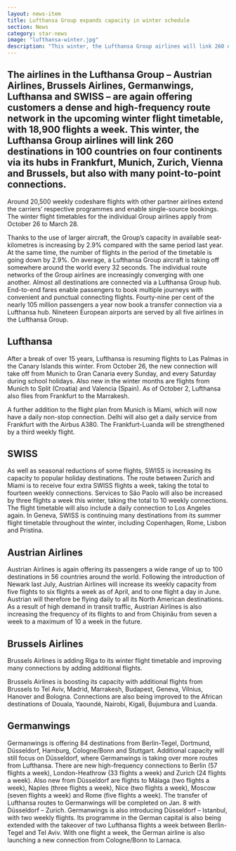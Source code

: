 ```yaml
---
layout: news-item
title: Lufthansa Group expands capacity in winter schedule
section: News
category: star-news
image: "lufthansa-winter.jpg"
description: "This winter, the Lufthansa Group airlines will link 260 destinations in 100 countries on four continents via its hubs in Frankfurt, Munich, Zurich, Vienna and Brussels, but also with many point-to-point connections."
---
```


## The airlines in the Lufthansa Group – Austrian Airlines, Brussels Airlines, Germanwings, Lufthansa and SWISS – are again offering customers a dense and high-frequency route network in the upcoming winter flight timetable, with 18,900 flights a week. This winter, the Lufthansa Group airlines will link 260 destinations in 100 countries on four continents via its hubs in Frankfurt, Munich, Zurich, Vienna and Brussels, but also with many point-to-point connections.

Around 20,500 weekly codeshare flights with other partner airlines extend the carriers’ respective programmes and enable single-source bookings. The winter flight timetables for the individual Group airlines apply from October 26 to March 28.

Thanks to the use of larger aircraft, the Group’s capacity in available seat-kilometres is increasing by 2.9% compared with the same period last year. At the same time, the number of flights in the period of the timetable is going down by 2.9%. On average, a Lufthansa Group aircraft is taking off somewhere around the world every 32 seconds. The individual route networks of the Group airlines are increasingly converging with one another. Almost all destinations are connected via a Lufthansa Group hub. End-to-end fares enable passengers to book multiple journeys with convenient and punctual connecting flights. Fourty-nine per cent of the nearly 105 million passengers a year now book a transfer connection via a Lufthansa hub. Nineteen European airports are served by all five airlines in the Lufthansa Group.

## Lufthansa

After a break of over 15 years, Lufthansa is resuming flights to Las Palmas in the Canary Islands this winter. From October 26, the new connection will take off from Munich to Gran Canaria every Sunday, and every Saturday during school holidays. Also new in the winter months are flights from Munich to Split (Croatia) and Valencia (Spain). As of October 2, Lufthansa also flies from Frankfurt to the Marrakesh.

A further addition to the flight plan from Munich is Miami, which will now have a daily non-stop connection. Delhi will also get a daily service from Frankfurt with the Airbus A380. The Frankfurt-Luanda will be strengthened by a third weekly flight.

## SWISS

As well as seasonal reductions of some flights, SWISS is increasing its capacity to popular holiday destinations. The route between Zurich and Miami is to receive four extra SWISS flights a week, taking the total to fourteen weekly connections. Services to São Paolo will also be increased by three flights a week this winter, taking the total to 10 weekly connections. The flight timetable will also include a daily connection to Los Angeles again. In Geneva, SWISS is continuing many destinations from its summer flight timetable throughout the winter, including Copenhagen, Rome, Lisbon and Pristina.

## Austrian Airlines

Austrian Airlines is again offering its passengers a wide range of up to 100 destinations in 56 countries around the world. Following the introduction of Newark last July, Austrian Airlines will increase its weekly capacity from five flights to six flights a week as of April, and to one flight a day in June. Austrian will therefore be flying daily to all its North American destinations. As a result of high demand in transit traffic, Austrian Airlines is also increasing the frequency of its flights to and from Chişinău from seven a week to a maximum of 10 a week in the future.

## Brussels Airlines

Brussels Airlines is adding Riga to its winter flight timetable and improving many connections by adding additional flights.

Brussels Airlines is boosting its capacity with additional flights from Brussels to Tel Aviv, Madrid, Marrakesh, Budapest, Geneva, Vilnius, Hanover and Bologna. Connections are also being improved to the African destinations of Douala, Yaoundé, Nairobi, Kigali, Bujumbura and Luanda.

## Germanwings

Germanwings is offering 84 destinations from Berlin-Tegel, Dortmund, Düsseldorf, Hamburg, Cologne/Bonn and Stuttgart. Additional capacity will still focus on Düsseldorf, where Germanwings is taking over more routes from Lufthansa. There are new high-frequency connections to Berlin (57 flights a week), London-Heathrow (33 flights a week) and Zurich (24 flights a week). Also new from Düsseldorf are flights to Málaga (two flights a week), Naples (three flights a week), Nice (two flights a week), Moscow (seven flights a week) and Rome (five flights a week). The transfer of Lufthansa routes to Germanwings will be completed on Jan. 8 with Düsseldorf – Zurich. Germanwings is also introducing Düsseldorf – Istanbul, with two weekly flights. Its programme in the German capital is also being extended with the takeover of two Lufthansa flights a week between Berlin-Tegel and Tel Aviv. With one flight a week, the German airline is also launching a new connection from Cologne/Bonn to Larnaca.
